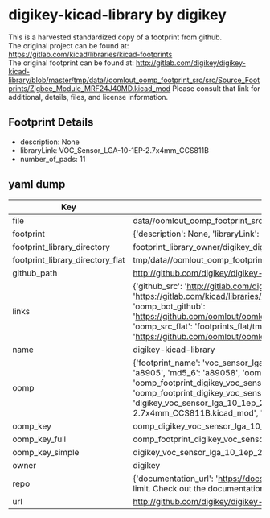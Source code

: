 # digikey-kicad-library by digikey  
This is a harvested standardized copy of a footprint from github.  
The original project can be found at:  
https://gitlab.com/kicad/libraries/kicad-footprints  
The original footprint can be found at:
http://gitlab.com/digikey/digikey-kicad-library/blob/master/tmp/data//oomlout_oomp_footprint_src/src/Source_Footprints/Zigbee_Module_MRF24J40MD.kicad_mod
Please consult that link for additional, details, files, and license information.  
## Footprint Details
* description: None  
* libraryLink: VOC_Sensor_LGA-10-1EP-2.7x4mm_CCS811B  
* number_of_pads: 11  
## yaml dump  
| Key | Value |  
| --- | --- |  
| file | data//oomlout_oomp_footprint_src/digikey-kicad-library/src/Source_Footprints/VOC_Sensor_LGA-10-1EP-2.7x4mm_CCS811B.kicad_mod |  
| footprint | {'description': None, 'libraryLink': 'VOC_Sensor_LGA-10-1EP-2.7x4mm_CCS811B', 'number_of_pads': 11} |  
| footprint_library_directory | footprint_library_owner/digikey_digikey-kicad-library |  
| footprint_library_directory_flat | tmp/data//oomlout_oomp_footprint_src/footprints_flat/digikey_voc_sensor_lga_10_1ep_2_7x4mm_ccs811b_voc_sensor_lga_10_1ep_2_7x4mm_ccs811b/working |  
| github_path | http://github.com/digikey/digikey-kicad-library/blob/master/tmp/data//oomlout_oomp_footprint_src/src/Source_Footprints/VOC_Sensor_LGA-10-1EP-2.7x4mm_CCS811B.kicad_mod |  
| links | {'github_src': 'http://gitlab.com/digikey/digikey-kicad-library/blob/master/tmp/data//oomlout_oomp_footprint_src/src/Source_Footprints/Zigbee_Module_MRF24J40MD.kicad_mod', 'github_src_repo': 'https://gitlab.com/kicad/libraries/kicad-footprints', 'oomp_bot': 'tmp/data//oomlout_oomp_footprint_src/footprints/digikey_voc_sensor_lga_10_1ep_2_7x4mm_ccs811b_voc_sensor_lga_10_1ep_2_7x4mm_ccs811b/working', 'oomp_bot_github': 'https://github.com/oomlout/oomlout_oomp_footprint_bot/tree/main/tmp/data//oomlout_oomp_footprint_src/footprints/digikey_voc_sensor_lga_10_1ep_2_7x4mm_ccs811b_voc_sensor_lga_10_1ep_2_7x4mm_ccs811b/working', 'oomp_src_flat': 'footprints_flat/tmp/data//oomlout_oomp_footprint_src/footprints_flat/digikey_voc_sensor_lga_10_1ep_2_7x4mm_ccs811b_voc_sensor_lga_10_1ep_2_7x4mm_ccs811b/working', 'oomp_src_flat_github': 'https://github.com/oomlout/oomlout_oomp_footprint_src/tree/main/tmp/data//oomlout_oomp_footprint_src/footprints_flat/digikey_voc_sensor_lga_10_1ep_2_7x4mm_ccs811b_voc_sensor_lga_10_1ep_2_7x4mm_ccs811b/working'} |  
| name | digikey-kicad-library |  
| oomp | {'footprint_name': 'voc_sensor_lga_10_1ep_2_7x4mm_ccs811b', 'library_name': 'voc_sensor_lga_10_1ep_2_7x4mm_ccs811b_kicad_mod', 'md5': 'a89058ca50649cdf5787e874c787d514', 'md5_10': 'a89058ca50', 'md5_5': 'a8905', 'md5_6': 'a89058', 'oomp_key': 'oomp_digikey_voc_sensor_lga_10_1ep_2_7x4mm_ccs811b_voc_sensor_lga_10_1ep_2_7x4mm_ccs811b', 'oomp_key_extra': 'oomp_footprint_digikey_voc_sensor_lga_10_1ep_2_7x4mm_ccs811b_voc_sensor_lga_10_1ep_2_7x4mm_ccs811b', 'oomp_key_full': 'oomp_footprint_digikey_voc_sensor_lga_10_1ep_2_7x4mm_ccs811b_voc_sensor_lga_10_1ep_2_7x4mm_ccs811b_a89058', 'oomp_key_simple': 'digikey_voc_sensor_lga_10_1ep_2_7x4mm_ccs811b_voc_sensor_lga_10_1ep_2_7x4mm_ccs811b', 'original_filename': 'data//oomlout_oomp_footprint_src/digikey-kicad-library/src/Source_Footprints/VOC_Sensor_LGA-10-1EP-2.7x4mm_CCS811B.kicad_mod', 'owner_name': 'digikey'} |  
| oomp_key | oomp_digikey_voc_sensor_lga_10_1ep_2_7x4mm_ccs811b_voc_sensor_lga_10_1ep_2_7x4mm_ccs811b |  
| oomp_key_full | oomp_footprint_digikey_voc_sensor_lga_10_1ep_2_7x4mm_ccs811b_voc_sensor_lga_10_1ep_2_7x4mm_ccs811b |  
| oomp_key_simple | digikey_voc_sensor_lga_10_1ep_2_7x4mm_ccs811b_voc_sensor_lga_10_1ep_2_7x4mm_ccs811b |  
| owner | digikey |  
| repo | {'documentation_url': 'https://docs.github.com/rest/overview/resources-in-the-rest-api#rate-limiting', 'message': "API rate limit exceeded for 84.66.142.224. (But here's the good news: Authenticated requests get a higher rate limit. Check out the documentation for more details.)"} |  
| url | http://github.com/digikey/digikey-kicad-library |  


